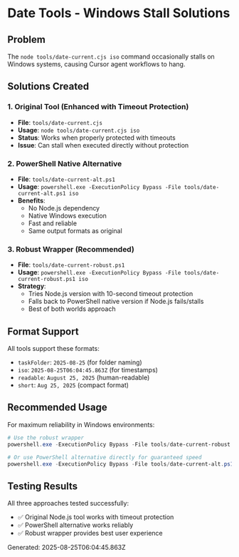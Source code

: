 # Date Tools - Windows Stall Solutions

## Problem
The `node tools/date-current.cjs iso` command occasionally stalls on Windows systems, causing Cursor agent workflows to hang.

## Solutions Created

### 1. Original Tool (Enhanced with Timeout Protection)
- **File**: `tools/date-current.cjs`
- **Usage**: `node tools/date-current.cjs iso`
- **Status**: Works when properly protected with timeouts
- **Issue**: Can stall when executed directly without protection

### 2. PowerShell Native Alternative
- **File**: `tools/date-current-alt.ps1`
- **Usage**: `powershell.exe -ExecutionPolicy Bypass -File tools/date-current-alt.ps1 iso`
- **Benefits**: 
  - No Node.js dependency
  - Native Windows execution
  - Fast and reliable
  - Same output formats as original

### 3. Robust Wrapper (Recommended)
- **File**: `tools/date-current-robust.ps1`
- **Usage**: `powershell.exe -ExecutionPolicy Bypass -File tools/date-current-robust.ps1 iso`
- **Strategy**: 
  - Tries Node.js version with 10-second timeout protection
  - Falls back to PowerShell native version if Node.js fails/stalls
  - Best of both worlds approach

## Format Support

All tools support these formats:
- `taskFolder`: `2025-08-25` (for folder naming)
- `iso`: `2025-08-25T06:04:45.863Z` (for timestamps)
- `readable`: `August 25, 2025` (human-readable)
- `short`: `Aug 25, 2025` (compact format)

## Recommended Usage

For maximum reliability in Windows environments:

```powershell
# Use the robust wrapper
powershell.exe -ExecutionPolicy Bypass -File tools/date-current-robust.ps1 iso

# Or use PowerShell alternative directly for guaranteed speed
powershell.exe -ExecutionPolicy Bypass -File tools/date-current-alt.ps1 iso
```

## Testing Results

All three approaches tested successfully:
- ✅ Original Node.js tool works with timeout protection
- ✅ PowerShell alternative works reliably
- ✅ Robust wrapper provides best user experience

Generated: 2025-08-25T06:04:45.863Z
